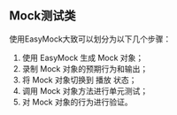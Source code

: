 ## Mock测试类

使用EasyMock大致可以划分为以下几个步骤：
1. 使用 EasyMock 生成 Mock 对象；
2. 录制 Mock 对象的预期行为和输出；
3. 将 Mock 对象切换到 播放 状态；
4. 调用 Mock 对象方法进行单元测试；
5. 对 Mock 对象的行为进行验证。